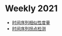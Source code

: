 # Weekly 2021

- [时间序列相似性度量](/talk.growth/weekly/time-series-similarity-measure)
- [时间序列拐点检测](/talk.growth/weekly/time-series-change-point-detection)